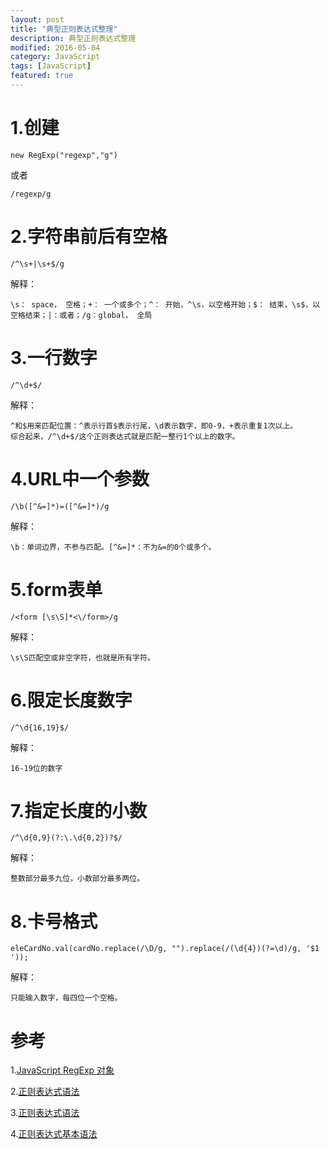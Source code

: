 ```yaml
---
layout: post
title: "典型正则表达式整理"
description: 典型正则表达式整理
modified: 2016-05-04
category: JavaScript
tags: [JavaScript]
featured: true
---
```


# 1.创建

	new RegExp("regexp","g")

或者

	/regexp/g

# 2.字符串前后有空格

	/^\s+|\s+$/g

解释：

	\s： space， 空格；+： 一个或多个；^： 开始，^\s，以空格开始；$： 结束，\s$，以空格结束；|：或者；/g：global， 全局

# 3.一行数字

	/^\d+$/

解释：

	^和$用来匹配位置：^表示行首$表示行尾，\d表示数字，即0-9，+表示重复1次以上。
	综合起来，/^\d+$/这个正则表达式就是匹配一整行1个以上的数字。

# 4.URL中一个参数

	/\b([^&=]*)=([^&=]*)/g

解释：

	\b：单词边界，不参与匹配。[^&=]*：不为&=的0个或多个。

# 5.form表单

	/<form [\s\S]*<\/form>/g

解释：

	\s\S匹配空或非空字符，也就是所有字符。

# 6.限定长度数字

	/^\d{16,19}$/

解释：

	16-19位的数字

# 7.指定长度的小数

	/^\d{0,9}(?:\.\d{0,2})?$/

解释：

	整数部分最多九位，小数部分最多两位。

# 8.卡号格式

	eleCardNo.val(cardNo.replace(/\D/g, "").replace(/(\d{4})(?=\d)/g, '$1 '));

解释：

	只能输入数字，每四位一个空格。

# 参考

1.[JavaScript RegExp 对象](http://www.w3school.com.cn/jsref/jsref_obj_regexp.asp)

2.[正则表达式语法](https://msdn.microsoft.com/zh-cn/library/ae5bf541(VS.80).aspx)

3.[正则表达式语法](http://www.runoob.com/regexp/regexp-syntax.html)

4.[正则表达式基本语法](http://www.cnblogs.com/light169/archive/2006/10/18/532347.html)




	
